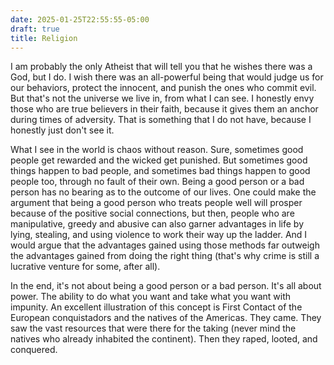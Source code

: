 ```yaml
---
date: 2025-01-25T22:55:55-05:00
draft: true
title: Religion
---
```


I am probably the only Atheist that will tell you that he wishes there was a God, but I do. I wish there was an all-powerful being that would judge us for our behaviors, protect the innocent, and punish the ones who commit evil. But that's not the universe we live in, from what I can see. I honestly envy those who are true believers in their faith, because it gives them an anchor during times of adversity. That is something that I do not have, because I honestly just don't see it.

What I see in the world is chaos without reason. Sure, sometimes good people get rewarded and the wicked get punished. But sometimes good things happen to bad people, and sometimes bad things happen to good people too, through no fault of their own. Being a good person or a bad person has no bearing as to the outcome of our lives. One could make the argument that being a good person who treats people well will prosper because of the positive social connections, but then, people who are manipulative, greedy and abusive can also garner advantages in life by lying, stealing, and using violence to work their way up the ladder. And I would argue that the advantages gained using those methods far outweigh the advantages gained from doing the right thing (that's why crime is still a lucrative venture for some, after all).

In the end, it's not about being a good person or a bad person. It's all about power. The ability to do what you want and take what you want with impunity. An excellent illustration of this concept is First Contact of the European conquistadors and the natives of the Americas. They came. They saw the vast resources that were there for the taking (never mind the natives who already inhabited the continent). Then they raped, looted, and conquered.
